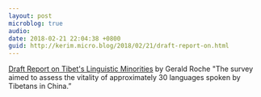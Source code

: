 ```yaml
---
layout: post
microblog: true
audio: 
date: 2018-02-21 22:04:38 +0800
guid: http://kerim.micro.blog/2018/02/21/draft-report-on.html
---
```

[Draft Report on Tibet's Linguistic Minorities](https://dx.doi.org/10.17605/OSF.IO/SJNBK) by Gerald Roche "The survey aimed to assess the vitality of approximately 30 languages spoken by Tibetans in China.”
